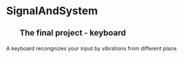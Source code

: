 # SignalAndSystem
## <ul>The final project - keyboard </ul>
<ui> A keyboard recongnizes your input by vibrations from different place.</ul>

